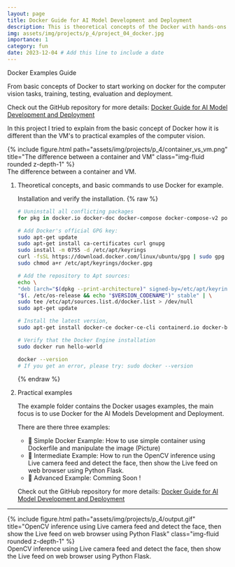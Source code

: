 ```yaml
---
layout: page
title: Docker Guide for AI Model Development and Deployment
description: This is theoretical concepts of the Docker with hands-ons commands.
img: assets/img/projects/p_4/project_04_docker.jpg
importance: 1
category: fun
date: 2023-12-04 # Add this line to include a date
---
```


Docker Examples Guide

From basic concepts of Docker to start working on docker for the computer vision tasks, training, testing, evaluation and deployment.

Check out the GitHub repository for more details: [Docker Guide for AI Model Development and Deployment](https://github.com/saikhu/Docker-Guide-for-AI-Model-Development-and-Deployment)

In this project I tried to explain from the basic concept of Docker how it is different than the VM's to practical examples of the computer vision.


<div class="row">
    <div class="col-sm mt-3 mt-md-0">
        {% include figure.html path="assets/img/projects/p_4/container_vs_vm.png" title="The difference between a container and VM" class="img-fluid rounded z-depth-1" %}
    </div>
</div>
<div class="caption">
    The difference between a container and VM.
</div>



1.  Theoretical concepts, and basic commands to use Docker for example.

    Installation and verify the installation.
    {% raw %}
    ```bash
    # Uuninstall all conflicting packages
    for pkg in docker.io docker-doc docker-compose docker-compose-v2 podman-docker containerd runc; do sudo apt-get remove $pkg; done

    # Add Docker's official GPG key:
    sudo apt-get update
    sudo apt-get install ca-certificates curl gnupg
    sudo install -m 0755 -d /etc/apt/keyrings
    curl -fsSL https://download.docker.com/linux/ubuntu/gpg | sudo gpg --dearmor -o /etc/apt/keyrings/docker.gpg
    sudo chmod a+r /etc/apt/keyrings/docker.gpg

    # Add the repository to Apt sources:
    echo \
    "deb [arch="$(dpkg --print-architecture)" signed-by=/etc/apt/keyrings/docker.gpg] https://download.docker.com/linux/ubuntu \
    "$(. /etc/os-release && echo "$VERSION_CODENAME")" stable" | \
    sudo tee /etc/apt/sources.list.d/docker.list > /dev/null
    sudo apt-get update

    # Install the latest version,
    sudo apt-get install docker-ce docker-ce-cli containerd.io docker-buildx-plugin docker-compose-plugin

    # Verify that the Docker Engine installation
    sudo docker run hello-world

    docker --version
    # If you get an error, please try: sudo docker --version
    ```
    {% endraw %}


2.  Practical examples 

    The example folder contains the Docker usages examples, the main focus is to use Docker for the AI Models Development and Deployment.

    There are there three examples:

    -  🔰 Simple Docker Example: How to use simple container using Dockerfile and manipulate the image (Picture)
    -  🏹 Intermediate Example: How to run the OpenCV inference using Live camera feed and detect the face, then show the Live feed on web browser using Python Flask.
    -  🔱 Advanced Example: Comming Soon !

    
    Check out the GitHub repository for more details: [Docker Guide for AI Model Development and Deployment](https://github.com/saikhu/Docker-Guide-for-AI-Model-Development-and-Deployment/blob/main/docker-examples/README.md)

---


<div class="row">
    <div class="col-sm mt-3 mt-md-0">
        {% include figure.html path="assets/img/projects/p_4/output.gif" title="OpenCV inference using Live camera feed and detect the face, then show the Live feed on web browser using Python Flask" class="img-fluid rounded z-depth-1" %}
    </div>
</div>
<div class="caption">
    OpenCV inference using Live camera feed and detect the face, then show the Live feed on web browser using Python Flask.
</div>